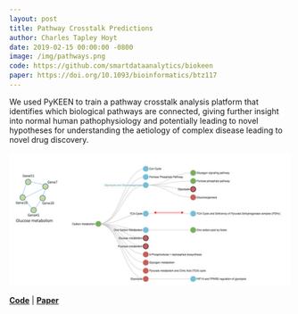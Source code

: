 ```yaml
---
layout: post
title: Pathway Crosstalk Predictions
author: Charles Tapley Hoyt
date: 2019-02-15 00:00:00 -0800
image: /img/pathways.png
code: https://github.com/smartdataanalytics/biokeen
paper: https://doi.org/10.1093/bioinformatics/btz117
---
```

We used PyKEEN to train a pathway crosstalk analysis platform that identifies
which biological pathways are connected, giving further insight into normal
human pathophysiology and potentially leading to novel hypotheses for understanding 
the aetiology of complex disease leading to novel drug discovery.

<img src="/img/pathways.png" alt="Pathway Crosstalk Schema" />

[**Code**](https://github.com/smartdataanalytics/biokeen/) | [**Paper**](https://doi.org/10.1093/bioinformatics/btz117)
